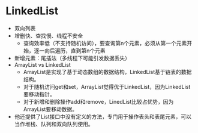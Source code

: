 # LinkedList

* 双向列表
* 增删快、查找慢、线程不安全
    - 查询效率低（不支持随机访问），要查询第n个元素，必须从第一个元素开始，逐一向后遍历，直到第n个元素
* 新增元素：尾插法（多线程下可能引发数据丢失）
* ArrayList vs LinkedList
    - ArrayList是实现了基于动态数组的数据结构，LinkedList基于链表的数据结构。
    - 对于随机访问get和set，ArrayList觉得优于LinkedList，因为LinkedList要移动指针。
    - 对于新增和删除操作add和remove，LinedList比较占优势，因为ArrayList要移动数据。
* 他还提供了List接口中没有定义的方法，专门用于操作表头和表尾元素，可以当作堆栈、队列和双向队列使用。


















